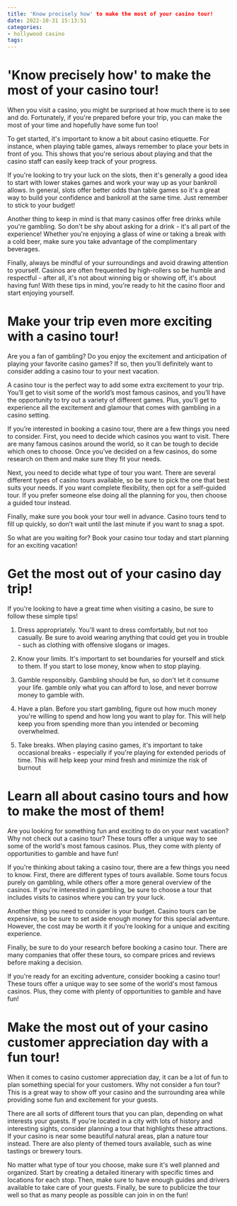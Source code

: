 ```yaml
---
title: 'Know precisely how' to make the most of your casino tour!
date: 2022-10-31 15:13:51
categories:
- hollywood casino
tags:
---
```



#  'Know precisely how' to make the most of your casino tour!

When you visit a casino, you might be surprised at how much there is to see and do. Fortunately, if you're prepared before your trip, you can make the most of your time and hopefully have some fun too! 

To get started, it's important to know a bit about casino etiquette. For instance, when playing table games, always remember to place your bets in front of you. This shows that you're serious about playing and that the casino staff can easily keep track of your progress. 

If you're looking to try your luck on the slots, then it's generally a good idea to start with lower stakes games and work your way up as your bankroll allows. In general, slots offer better odds than table games so it's a great way to build your confidence and bankroll at the same time. Just remember to stick to your budget! 

Another thing to keep in mind is that many casinos offer free drinks while you're gambling. So don't be shy about asking for a drink - it's all part of the experience! Whether you're enjoying a glass of wine or taking a break with a cold beer, make sure you take advantage of the complimentary beverages. 

Finally, always be mindful of your surroundings and avoid drawing attention to yourself. Casinos are often frequented by high-rollers so be humble and respectful - after all, it's not about winning big or showing off, it's about having fun! With these tips in mind, you're ready to hit the casino floor and start enjoying yourself.

#  Make your trip even more exciting with a casino tour!

Are you a fan of gambling? Do you enjoy the excitement and anticipation of playing your favorite casino games? If so, then you’ll definitely want to consider adding a casino tour to your next vacation.

A casino tour is the perfect way to add some extra excitement to your trip. You’ll get to visit some of the world’s most famous casinos, and you’ll have the opportunity to try out a variety of different games. Plus, you’ll get to experience all the excitement and glamour that comes with gambling in a casino setting.

If you’re interested in booking a casino tour, there are a few things you need to consider. First, you need to decide which casinos you want to visit. There are many famous casinos around the world, so it can be tough to decide which ones to choose. Once you’ve decided on a few casinos, do some research on them and make sure they fit your needs.

Next, you need to decide what type of tour you want. There are several different types of casino tours available, so be sure to pick the one that best suits your needs. If you want complete flexibility, then opt for a self-guided tour. If you prefer someone else doing all the planning for you, then choose a guided tour instead.

Finally, make sure you book your tour well in advance. Casino tours tend to fill up quickly, so don’t wait until the last minute if you want to snag a spot.

So what are you waiting for? Book your casino tour today and start planning for an exciting vacation!

#  Get the most out of your casino day trip!

If you're looking to have a great time when visiting a casino, be sure to follow these simple tips!

1. Dress appropriately. You'll want to dress comfortably, but not too casually. Be sure to avoid wearing anything that could get you in trouble - such as clothing with offensive slogans or images.

2. Know your limits. It's important to set boundaries for yourself and stick to them. If you start to lose money, know when to stop playing.

3. Gamble responsibly. Gambling should be fun, so don't let it consume your life. gamble only what you can afford to lose, and never borrow money to gamble with.

4. Have a plan. Before you start gambling, figure out how much money you're willing to spend and how long you want to play for. This will help keep you from spending more than you intended or becoming overwhelmed.

5. Take breaks. When playing casino games, it's important to take occasional breaks - especially if you're playing for extended periods of time. This will help keep your mind fresh and minimize the risk of burnout

#  Learn all about casino tours and how to make the most of them!

Are you looking for something fun and exciting to do on your next vacation? Why not check out a casino tour? These tours offer a unique way to see some of the world's most famous casinos. Plus, they come with plenty of opportunities to gamble and have fun!

If you're thinking about taking a casino tour, there are a few things you need to know. First, there are different types of tours available. Some tours focus purely on gambling, while others offer a more general overview of the casinos. If you're interested in gambling, be sure to choose a tour that includes visits to casinos where you can try your luck.

Another thing you need to consider is your budget. Casino tours can be expensive, so be sure to set aside enough money for this special adventure. However, the cost may be worth it if you're looking for a unique and exciting experience.

Finally, be sure to do your research before booking a casino tour. There are many companies that offer these tours, so compare prices and reviews before making a decision.

If you're ready for an exciting adventure, consider booking a casino tour! These tours offer a unique way to see some of the world's most famous casinos. Plus, they come with plenty of opportunities to gamble and have fun!

#  Make the most out of your casino customer appreciation day with a fun tour!

When it comes to casino customer appreciation day, it can be a lot of fun to plan something special for your customers. Why not consider a fun tour? This is a great way to show off your casino and the surrounding area while providing some fun and excitement for your guests.

There are all sorts of different tours that you can plan, depending on what interests your guests. If you're located in a city with lots of history and interesting sights, consider planning a tour that highlights these attractions. If your casino is near some beautiful natural areas, plan a nature tour instead. There are also plenty of themed tours available, such as wine tastings or brewery tours.

No matter what type of tour you choose, make sure it's well planned and organized. Start by creating a detailed itinerary with specific times and locations for each stop. Then, make sure to have enough guides and drivers available to take care of your guests. Finally, be sure to publicize the tour well so that as many people as possible can join in on the fun!